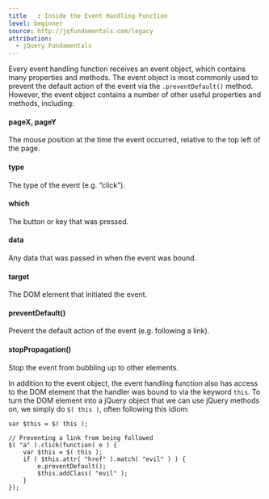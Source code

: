```yaml
---
title   : Inside the Event Handling Function
level: beginner
source: http://jqfundamentals.com/legacy
attribution:
  - jQuery Fundamentals
---
```

Every event handling function receives an event object, which contains many
properties and methods. The event object is most commonly used to prevent the
default action of the event via the `.preventDefault()` method. However, the event
object contains a number of other useful properties and methods, including:

#### pageX, pageY

The mouse position at the time the event occurred, relative to the top left of
the page.

#### type

The type of the event (e.g. &ldquo;click&rdquo;).

#### which

The button or key that was pressed.

#### data

Any data that was passed in when the event was bound.

#### target

The DOM element that initiated the event.

#### preventDefault()

Prevent the default action of the event (e.g. following a link).

#### stopPropagation()

Stop the event from bubbling up to other elements.

In addition to the event object, the event handling function also has access to
the DOM element that the handler was bound to via the keyword `this`. To turn
the DOM element into a jQuery object that we can use jQuery methods on, we
simply do `$( this )`, often following this idiom:

```
var $this = $( this );
```

```
// Preventing a link from being followed
$( "a" ).click(function( e ) {
	var $this = $( this );
	if ( $this.attr( "href" ).match( "evil" ) ) {
		e.preventDefault();
		$this.addClass( "evil" );
	}
});
```
